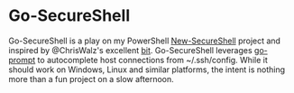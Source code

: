 # Go-SecureShell

Go-SecureShell is a play on my PowerShell [New-SecureShell](https://github.com/autoalan/newsecureshell) project and inspired by @ChrisWalz's excellent [bit](https://github.com/chriswalz/bit). Go-SecureShell leverages [go-prompt](https://github.com/c-bata/go-prompt) to autocomplete host connections from ~/.ssh/config. While it should work on Windows, Linux and similar platforms, the intent is nothing more than a fun project on a slow afternoon.